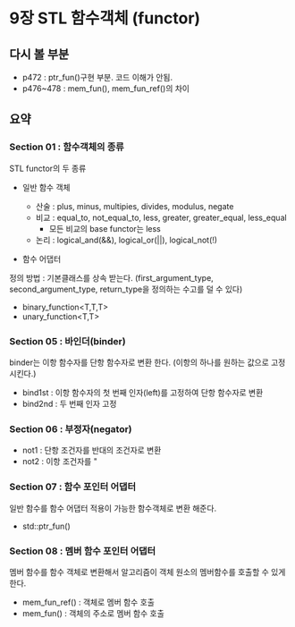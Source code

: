 # 9장 STL 함수객체 (functor)

## 다시 볼 부분

 * p472 : ptr_fun()구현 부분. 코드 이해가 안됨.
 * p476~478 : mem_fun(), mem_fun_ref()의 차이

## 요약
### Section 01 : 함수객체의 종류
STL functor의 두 종류
  * 일반 함수 객체
    * 산술 : plus, minus, multipies, divides, modulus, negate
    * 비교 : equal_to, not_equal_to, less, greater, greater_equal, less_equal
      * 모든 비교의 base functor는 less
    * 논리 : logical_and(&&), logical_or(||), logical_not(!)

  * 함수 어댑터

정의 방법 : 기본클래스를 상속 받는다. (first_argument_type, second_argument_type, return_type을 정의하는 수고를 덜 수 있다)
  * binary_function<T,T,T>
  * unary_function<T,T>

### Section 05 : 바인더(binder)
binder는 이항 함수자를 단항 함수자로 변환 한다. (이항의 하나를 원하는 값으로 고정 시킨다.)
  * bind1st : 이항 함수자의 첫 번째 인자(left)를 고정하여 단항 함수자로 변환
  * bind2nd : 두 번째 인자 고정

### Section 06 : 부정자(negator)
  * not1 : 단항 조건자를 반대의 조건자로 변환
  * not2 : 이항 조건자를 "

### Section 07 : 함수 포인터 어댑터
일반 함수를 함수 어댑터 적용이 가능한 함수객체로 변환 해준다.
  * std::ptr_fun()


### Section 08 : 멤버 함수 포인터 어댑터
멤버 함수를 함수 객체로 변환해서 알고리즘이 객체 원소의 멤버함수를 호출할 수 있게 한다.
  * mem_fun_ref() : 객체로 멤버 함수 호출
  * mem_fun() : 객체의 주소로 멤버 함수 호출


